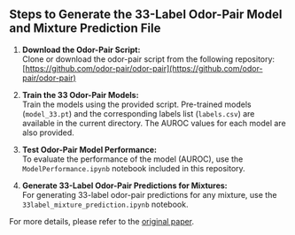 ## Steps to Generate the 33-Label Odor-Pair Model and Mixture Prediction File

1. **Download the Odor-Pair Script:**  
   Clone or download the odor-pair script from the following repository:  
   [https://github.com/odor-pair/odor-pair](https://github.com/odor-pair/odor-pair)

2. **Train the 33 Odor-Pair Models:**  
   Train the models using the provided script. Pre-trained models (`model_33.pt`) and the corresponding labels list (`labels.csv`) are available in the current directory. The AUROC values for each model are also provided.

3. **Test Odor-Pair Model Performance:**  
   To evaluate the performance of the model (AUROC), use the `ModelPerformance.ipynb` notebook included in this repository.

4. **Generate 33-Label Odor-Pair Predictions for Mixtures:**  
   For generating 33-label odor-pair predictions for any mixture, use the `33label_mixture_prediction.ipynb` notebook.

For more details, please refer to the [original paper](https://arxiv.org/html/2312.16124v1).
